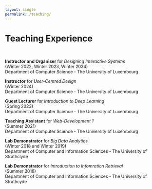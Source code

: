 ```yaml
---
layout: single
permalink: /teaching/
---
```


<h1> Teaching Experience </h1>

<br>

<b>Instructor and Organiser</b> for <i>Designing Interactive Systems</i>  <br>
(Winter 2022,  Winter 2023, Winter 2024) <br>
Department of Computer Science - The University of Luxembourg <br>

<b>Instructor</b> for <i>User-Centred Design</i><br>
(Winter 2024)<br>
Department of Computer Science - The University of Luxembourg <br>

<b>Guest Lecturer</b> for <i>Introduction to Deep Learning</i><br>
(Spring 2023)<br>
Department of Computer Science - The University of Luxembourg <br>

<b>Teaching Assistant</b> for <i>Web-Development 1</i><br>
(Summer 2021)<br>
Department of Computer Science - The University of Luxembourg <br>

<b>Lab Demonstrator</b> for <i>Big Data Analytics</i><br>
(Winter 2018 and Winter 2019)<br>
Department of Computer and Information Sciences - The University of Strathclyde <br>

<b>Lab Demonstrator</b> for <i>Introduction to Infomration Retrieval</i><br>
(Summer 2018)<br>
Department of Computer and Information Sciences - The University of Strathcyde <br>
